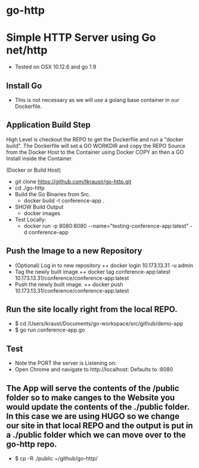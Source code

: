 # go-http

# Simple HTTP Server using Go net/http
+ Tested on OSX 10.12.6 and go 1.9

## Install Go
+ This is not necessary as we will use a golang base container in our Dockerfile.

## Application Build Step
High Level is checkout the REPO to get the Dockerfile and run a "docker build". The Dockerfile will set a GO WORKDIR and copy the REPO Source from the Docker Host to the Container using Docker COPY an
then a GO Install inside the Container.

(Docker or Build Host)
* git clone https://github.com/tkrausjr/go-http.git
* cd ./go-http
* Build the Go Binaries from Src.
  * docker build -t conference-app .
* SHOW Build Output
  * docker images
* Test Locally:
  * docker run -p 8080:8080 --name="testing-conference-app:latest" -d conference-app


## Push the Image to a new Repository
+ (Optional) Log in to new repository
++ docker login 10.173.13.31 -u admin
+ Tag the newly built image
++ docker tag conference-app:latest 10.173.13.31/conference/conference-app:latest
+ Push the newly built image.
++ docker push 10.173.13.31/conference/conference-app:latest


## Run the site locally right from the local REPO.
+ $ cd /Users/kraust/Documents/go-workspace/src/github/demo-app
+ $ go run conference-app.go

## Test
+ Note the PORT the server is Listening on:
+ Open Chrome and navigate to http://localhost:<port>  Defaults to :8080 

## The App will serve the contents of the /public folder so to make canges to the Website you would update the contents of the ./public folder. In this case we are using HUGO so we change our site in that local REPO and the output is put in a ./public folder which we can move over to the go-http repo.
+ $ cp -R ./public ~/github/go-http/
